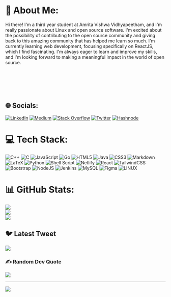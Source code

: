 # 💫 About Me:
Hi there! I'm a third year student at Amrita Vishwa Vidhyapeetham, and I'm really passionate about Linux and open source software. I'm excited about the possibility of contributing to the open source community and giving back to this amazing community that has helped me learn so much. I'm currently learning web development, focusing specifically on ReactJS, which I find fascinating. I'm always eager to learn and improve my skills, and I'm looking forward to making a meaningful impact in the world of open source.<br><br><br><br><br><br>

## 🌐 Socials:
[![LinkedIn](https://img.shields.io/badge/LinkedIn-%230077B5.svg?logo=linkedin&logoColor=white)](https://linkedin.com/in/gokul-l) [![Medium](https://img.shields.io/badge/Medium-12100E?logo=medium&logoColor=white)](https://medium.com/@gokul2003g) [![Stack Overflow](https://img.shields.io/badge/-Stackoverflow-FE7A16?logo=stack-overflow&logoColor=white)](https://stackoverflow.com/users/gokul-l) [![Twitter](https://img.shields.io/badge/Twitter-%231DA1F2.svg?logo=Twitter&logoColor=white)](https://twitter.com/gokul_carbide) [![Hashnode](https://img.shields.io/badge/Hashnode-2962FF?logo=hashnode&logoColor=white)](https://carbide.hashnode.dev/)


# 💻 Tech Stack:
![C++](https://img.shields.io/badge/c++-%2300599C.svg?style=flat&logo=c%2B%2B&logoColor=white) ![C](https://img.shields.io/badge/c-%2300599C.svg?style=flat&logo=c&logoColor=white) ![JavaScript](https://img.shields.io/badge/javascript-%23323330.svg?style=flat&logo=javascript&logoColor=%23F7DF1E) ![Go](https://img.shields.io/badge/go-%2300ADD8.svg?style=flat&logo=go&logoColor=white) ![HTML5](https://img.shields.io/badge/html5-%23E34F26.svg?style=flat&logo=html5&logoColor=white) ![Java](https://img.shields.io/badge/java-%23ED8B00.svg?style=flat&logo=java&logoColor=white) ![CSS3](https://img.shields.io/badge/css3-%231572B6.svg?style=flat&logo=css3&logoColor=white) ![Markdown](https://img.shields.io/badge/markdown-%23000000.svg?style=flat&logo=markdown&logoColor=white) ![LaTeX](https://img.shields.io/badge/latex-%23008080.svg?style=flat&logo=latex&logoColor=white) ![Python](https://img.shields.io/badge/python-3670A0?style=flat&logo=python&logoColor=ffdd54) ![Shell Script](https://img.shields.io/badge/shell_script-%23121011.svg?style=flat&logo=gnu-bash&logoColor=white) ![Netlify](https://img.shields.io/badge/netlify-%23000000.svg?style=flat&logo=netlify&logoColor=#00C7B7) ![React](https://img.shields.io/badge/react-%2320232a.svg?style=flat&logo=react&logoColor=%2361DAFB) ![TailwindCSS](https://img.shields.io/badge/tailwindcss-%2338B2AC.svg?style=flat&logo=tailwind-css&logoColor=white) ![Bootstrap](https://img.shields.io/badge/bootstrap-%23563D7C.svg?style=flat&logo=bootstrap&logoColor=white) ![NodeJS](https://img.shields.io/badge/node.js-6DA55F?style=flat&logo=node.js&logoColor=white) ![Jenkins](https://img.shields.io/badge/jenkins-%232C5263.svg?style=flat&logo=jenkins&logoColor=white) ![MySQL](https://img.shields.io/badge/mysql-%2300f.svg?style=flat&logo=mysql&logoColor=white) 	![Figma](https://img.shields.io/badge/figma-%23F24E1E.svg?style=flat&logo=figma&logoColor=white) ![LINUX](https://img.shields.io/badge/Linux-FCC624?style=flat&logo=linux&logoColor=black)
# 📊 GitHub Stats:
![](https://github-readme-stats.vercel.app/api?username=Gokul2003g&theme=gotham&hide_border=false&include_all_commits=true&count_private=true)<br/>
![](https://github-readme-streak-stats.herokuapp.com/?user=Gokul2003g&theme=gotham&hide_border=false)<br/>
![](https://github-readme-stats.vercel.app/api/top-langs/?username=Gokul2003g&theme=gotham&hide_border=false&include_all_commits=true&count_private=true&layout=compact)

## 🐦 Latest Tweet
[![](https://gtce.itsvg.in/api?username=Gokul26801715)](https://github.com/VishwaGauravIn/github-twitter-card-embed)

### ✍️ Random Dev Quote
![](https://quotes-github-readme.vercel.app/api?type=horizontal&theme=dark)

---
[![](https://visitcount.itsvg.in/api?id=Gokul2003g&icon=0&color=3)](https://visitcount.itsvg.in)

<!-- Proudly created with GPRM ( https://gprm.itsvg.in ) -->
